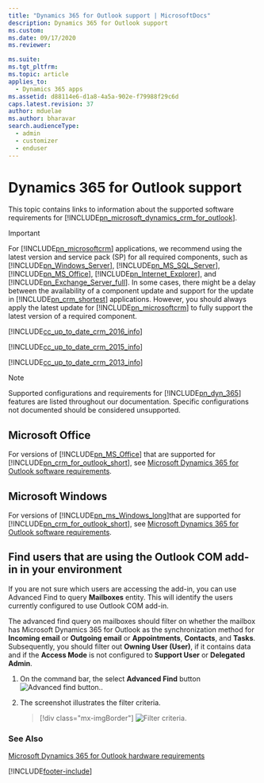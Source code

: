 ```yaml
---
title: "Dynamics 365 for Outlook support | MicrosoftDocs"
description: Dynamics 365 for Outlook support 
ms.custom: 
ms.date: 09/17/2020
ms.reviewer: 

ms.suite: 
ms.tgt_pltfrm: 
ms.topic: article
applies_to: 
  - Dynamics 365 apps 
ms.assetid: d88114e6-d1a8-4a5a-902e-f79988f29c6d
caps.latest.revision: 37
author: mduelae
ms.author: bharavar
search.audienceType: 
  - admin
  - customizer
  - enduser
---
```

# Dynamics 365 for Outlook support
This topic contains links to information about the supported software requirements for [!INCLUDE[pn_microsoft_dynamics_crm_for_outlook](../../includes/pn-microsoft-dynamics-crm-for-outlook.md)].  
  
> [!IMPORTANT]
>  For [!INCLUDE[pn_microsoftcrm](../../includes/pn-microsoftcrm.md)] applications, we recommend using the latest version and service pack (SP) for all required components, such as [!INCLUDE[pn_Windows_Server](../../includes/pn-windows-server.md)], [!INCLUDE[pn_MS_SQL_Server](../../includes/pn-ms-sql-server.md)], [!INCLUDE[pn_MS_Office](../../includes/pn-ms-office.md)], [!INCLUDE[pn_Internet_Explorer](../../includes/pn-internet-explorer.md)], and [!INCLUDE[pn_Exchange_Server_full](../../includes/pn-exchange-server-full.md)]. In some cases, there might be a delay between the availability of a component update and support for the update in [!INCLUDE[pn_crm_shortest](../../includes/pn-crm-shortest.md)] applications. However, you should always apply the latest update for [!INCLUDE[pn_microsoftcrm](../../includes/pn-microsoftcrm.md)] to fully support the latest version of a required component.  
  
 [!INCLUDE[cc_up_to_date_crm_2016_info](../../includes/cc-up-to-date-crm-2016-info.md)]  
  
 [!INCLUDE[cc_up_to_date_crm_2015_info](../../includes/cc-up-to-date-crm-2015-info.md)]  
  
 [!INCLUDE[cc_up_to_date_crm_2013_info](../../includes/cc-up-to-date-crm-2013-info.md)]  
  
> [!NOTE]
>  Supported configurations and requirements for [!INCLUDE[pn_dyn_365](../../includes/pn-dyn-365.md)] features are listed throughout our documentation. Specific configurations not documented should be  considered unsupported.  
  
<a name="BKMK_Office"></a>   
## Microsoft Office  
 For versions of [!INCLUDE[pn_MS_Office](../../includes/pn-ms-office.md)] that are supported for [!INCLUDE[pn_crm_for_outlook_short](../../includes/pn-crm-for-outlook-short.md)], see [Microsoft Dynamics 365 for Outlook software requirements](software-requirements.md).  
  
<a name="BKMK_Windows"></a>   
## Microsoft Windows  
 For versions of [!INCLUDE[pn_ms_Windows_long](../../includes/pn-ms-windows-long.md)]that are supported for [!INCLUDE[pn_crm_for_outlook_short](../../includes/pn-crm-for-outlook-short.md)], see [Microsoft Dynamics 365 for Outlook software requirements](software-requirements.md).  
  
## Find users that are using the Outlook COM add-in in your environment
 If you are not sure which users are accessing the add-in, you can use Advanced Find to query **Mailboxes** entity. This will identify the users currently configured to use Outlook COM add-in.
 
 The advanced find query on mailboxes should filter on whether the mailbox has Microsoft Dynamics 365 for Outlook as the synchronization method for **Incoming email** or **Outgoing email** or **Appointments**, **Contacts**, and **Tasks**. 
Subsequently, you should filter out **Owning User (User)**, if it contains data and if the **Access Mode** is not configured to **Support User** or **Delegated Admin**.

1. On the command bar, the select **Advanced Find** button ![Advanced find button.](../media/advanced_filter_icon.png "Advanced find button").
2. The screenshot illustrates the filter criteria.

   > [!div class="mx-imgBorder"] 
   > ![Filter criteria.](../media/addin_filter.jpg "Filter criteria")
 
 
 

### See Also  
 [Microsoft Dynamics 365 for Outlook hardware requirements](hardware-requirements.md)   


[!INCLUDE[footer-include](../../includes/footer-banner.md)]
